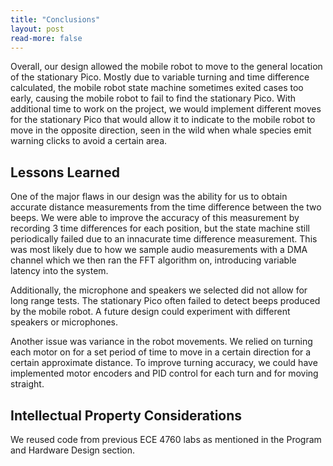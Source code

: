```yaml
---
title: "Conclusions"
layout: post
read-more: false
---
```


Overall, our design allowed the mobile robot to move to the general location of the stationary Pico. Mostly due to variable turning and time difference calculated, the mobile robot state machine sometimes exited cases too early, causing the mobile robot to fail to find the stationary Pico. With additional time to work on the project, we would implement different moves for the stationary Pico that would allow it to indicate to the mobile robot to move in the opposite direction, seen in the wild when whale species emit warning clicks to avoid a certain area.

## Lessons Learned

One of the major flaws in our design was the ability for us to obtain accurate distance measurements from the time difference between the two beeps. We were able to improve the accuracy of this measurement by recording 3 time differences for each position, but the state machine still periodically failed due to an innacurate time difference measurement. This was most likely due to how we sample audio measurements with a DMA channel which we then ran the FFT algorithm on, introducing variable latency into the system.

Additionally, the microphone and speakers we selected did not allow for long range tests. The stationary Pico often failed to detect beeps produced by the mobile robot. A future design could experiment with different speakers or microphones.

Another issue was variance in the robot movements. We relied on turning each motor on for a set period of time to move in a certain direction for a certain approximate distance. To improve turning accuracy, we could have implemented motor encoders and PID  control for each turn and for moving straight.

## Intellectual Property Considerations

We reused code from previous ECE 4760 labs as mentioned in the Program and Hardware Design section.
